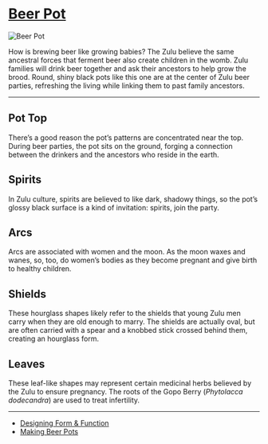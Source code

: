 # [Beer Pot](http://artsmia.github.io/griot/#/o/12111)
![Beer Pot](http://api.artsmia.org/images/12111/medium.jpg)

<p>How is brewing beer like growing babies? The Zulu believe the same ancestral forces that ferment beer also create children in the womb. Zulu families will drink beer together and ask their ancestors to help grow the brood. Round, shiny black pots like this one are at the center of Zulu beer parties, refreshing the living while linking them to past family ancestors.</p>

---

## Pot Top
<p>There’s a good reason the pot’s patterns are concentrated near the top. During beer parties, the pot sits on the ground, forging a connection between the drinkers and the ancestors who reside in the earth.</p>

## Spirits
<p>In Zulu culture, spirits are believed to like dark, shadowy things, so the pot’s glossy black surface is a kind of invitation: spirits, join the party.</p>

## Arcs
<p>Arcs are associated with women and the moon. As the moon waxes and wanes, so, too, do women’s bodies as they become pregnant and give birth to healthy children.</p>

## Shields
<p>These hourglass shapes likely refer to the shields that young Zulu men carry when they are old enough to marry. The shields are actually oval, but are often carried with a spear and a knobbed stick crossed behind them, creating an hourglass form.</p>

## Leaves
<p>These leaf-like shapes may represent certain medicinal herbs believed by the Zulu to ensure pregnancy. The roots of the Gopo Berry (<i>Phytolacca dodecandra</i>) are used to treat infertility.</p>

---

* [Designing Form & Function](../stories/designing-form-function.md)
* [Making Beer Pots](../stories/making-beer-pots.md)
